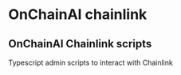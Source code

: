 # OnChainAI chainlink

## OnChainAI Chainlink scripts

Typescript admin scripts to interact with Chainlink


